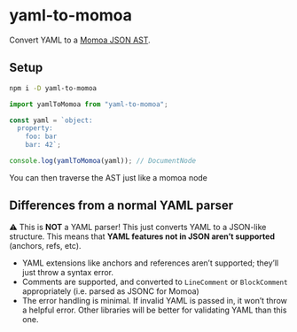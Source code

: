 # yaml-to-momoa

Convert YAML to a [Momoa JSON AST](https://www.npmjs.com/package/@humanwhocodes/momoa).

## Setup

```sh
npm i -D yaml-to-momoa
```

```ts
import yamlToMomoa from "yaml-to-momoa";

const yaml = `object:
  property:
    foo: bar
    bar: 42`;

console.log(yamlToMomoa(yaml)); // DocumentNode
```

You can then traverse the AST just like a momoa node

## Differences from a normal YAML parser

⚠️ This is **NOT** a YAML parser! This just converts YAML to a JSON-like structure. This means that **YAML features not in JSON aren’t supported** (anchors, refs, etc).

- YAML extensions like anchors and references aren’t supported; they’ll just throw a syntax error.
- Comments are supported, and converted to `LineComment` or `BlockComment` appropriately (i.e. parsed as JSONC for Momoa)
- The error handling is minimal. If invalid YAML is passed in, it won’t throw a helpful error. Other libraries will be better for validating YAML than this one.

